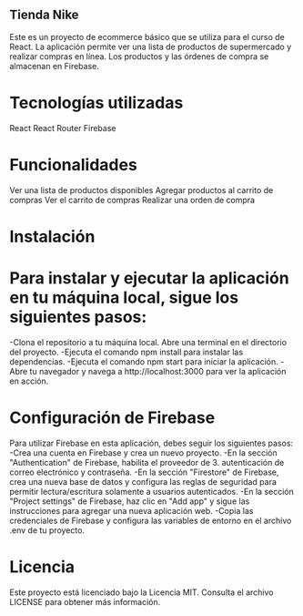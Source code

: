 ## Tienda Nike ##
Este es un proyecto de ecommerce básico que se utiliza para el curso de React. La aplicación permite ver una lista de productos de supermercado y realizar compras en línea. Los productos y las órdenes de compra se almacenan en Firebase.

# Tecnologías utilizadas
React
React Router
Firebase

# Funcionalidades
Ver una lista de productos disponibles
Agregar productos al carrito de compras
Ver el carrito de compras
Realizar una orden de compra

# Instalación

# Para instalar y ejecutar la aplicación en tu máquina local, sigue los siguientes pasos:
-Clona el repositorio a tu máquina local.
Abre una terminal en el directorio del proyecto.
-Ejecuta el comando npm install para instalar las dependencias.
-Ejecuta el comando npm start para iniciar la aplicación.
-Abre tu navegador y navega a http://localhost:3000 para ver la aplicación en acción.

# Configuración de Firebase
Para utilizar Firebase en esta aplicación, debes seguir los siguientes pasos:
-Crea una cuenta en Firebase y crea un nuevo proyecto.
-En la sección "Authentication" de Firebase, habilita el proveedor de 3. autenticación de correo electrónico y contraseña.
-En la sección "Firestore" de Firebase, crea una nueva base de datos y configura las reglas de seguridad para permitir lectura/escritura solamente a usuarios autenticados.
-En la sección "Project settings" de Firebase, haz clic en "Add app" y sigue las instrucciones para agregar una nueva aplicación web.
-Copia las credenciales de Firebase y configura las variables de entorno en el archivo .env de tu proyecto.


# Licencia
Este proyecto está licenciado bajo la Licencia MIT. Consulta el archivo LICENSE para obtener más información.